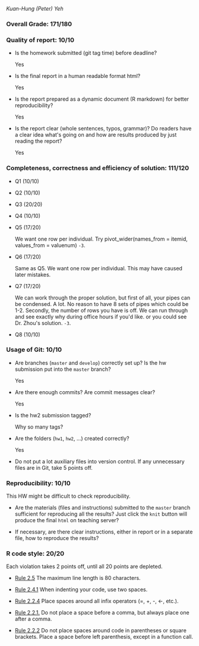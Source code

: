 *Kuan-Hung (Peter) Yeh*

### Overall Grade: 171/180

### Quality of report: 10/10

-   Is the homework submitted (git tag time) before deadline? 

    Yes
       
-   Is the final report in a human readable format html? 

    Yes
       
-   Is the report prepared as a dynamic document (R markdown) for better reproducibility?

    Yes
       
-   Is the report clear (whole sentences, typos, grammar)? Do readers have a clear idea what's going on and how are results produced by just reading the report? 

    Yes
       
### Completeness, correctness and efficiency of solution: 111/120

- Q1 (10/10)

- Q2 (10/10)

- Q3 (20/20)

- Q4 (10/10)

- Q5 (17/20)

    We want one row per individual. Try pivot_wider(names_from = itemid, values_from = valuenum) `-3`.

- Q6 (17/20)

    Same as Q5. We want one row per individual. This may have caused later mistakes.

- Q7 (17/20)

    We can work through the proper solution, but first of all, your pipes can be condensed. A lot. No reason to have 8 sets of pipes which could be 1-2. Secondly, the number of rows you have is off. We can run through and see exactly why during office hours if you'd like. or you could see Dr. Zhou's solution. `-3`.
    
- Q8 (10/10)

	    
### Usage of Git: 10/10

-   Are branches (`master` and `develop`) correctly set up? Is the hw submission put into the `master` branch?

    Yes

-   Are there enough commits? Are commit messages clear? 

    Yes
          
-   Is the hw2 submission tagged? 

    Why so many tags?

-   Are the folders (`hw1`, `hw2`, ...) created correctly? 
 
    Yes
        
-   Do not put a lot auxiliary files into version control. If any unnecessary files are in Git, take 5 points off.

### Reproducibility: 10/10

This HW might be difficult to check reproducibility. 

-   Are the materials (files and instructions) submitted to the `master` branch sufficient for reproducing all the results? Just click the `knit` button will produce the final `html` on teaching server? 

-   If necessary, are there clear instructions, either in report or in a separate file, how to reproduce the results?

### R code style: 20/20

Each violation takes 2 points off, until all 20 points are depleted.

-   [Rule 2.5](https://style.tidyverse.org/syntax.html#long-lines) The maximum line length is 80 characters.  

-   [Rule 2.4.1](https://style.tidyverse.org/syntax.html#indenting) When indenting your code, use two spaces.  

-   [Rule 2.2.4](https://style.tidyverse.org/syntax.html#infix-operators) Place spaces around all infix operators (=, +, -, &lt;-, etc.).  

-   [Rule 2.2.1.](https://style.tidyverse.org/syntax.html#commas) Do not place a space before a comma, but always place one after a comma.  

-   [Rule 2.2.2](https://style.tidyverse.org/syntax.html#parentheses) Do not place spaces around code in parentheses or square brackets. Place a space before left parenthesis, except in a function call.
